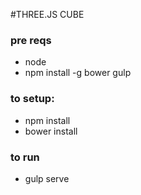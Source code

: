 #THREE.JS CUBE

### pre reqs
* node
* npm install -g bower gulp

### to setup:
* npm install
* bower install

### to run
* gulp serve
